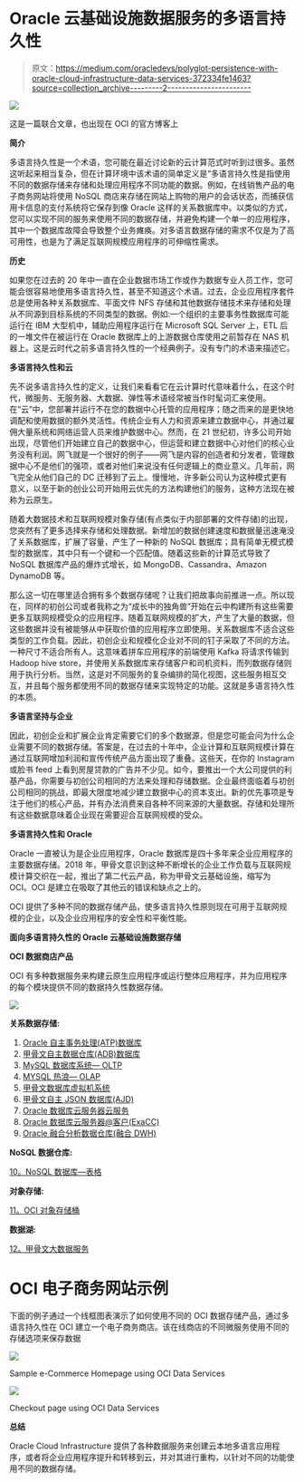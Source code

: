 # Oracle 云基础设施数据服务的多语言持久性

> 原文：<https://medium.com/oracledevs/polyglot-persistence-with-oracle-cloud-infrastructure-data-services-372334fe1463?source=collection_archive---------2----------------------->

![](img/c5a7c86f21af8e89cc3033c791de8023.png)

这是一篇联合文章，也出现在 OCI 的官方博客上

**简介**

多语言持久性是一个术语，您可能在最近讨论新的云计算范式时听到过很多。虽然这听起来相当复杂，但在计算环境中该术语的简单定义是“多语言持久性是指使用不同的数据存储来存储和处理应用程序不同功能的数据。例如，在线销售产品的电子商务网站将使用 NoSQL 商店来存储在网站上购物的用户的会话状态，而捕获信用卡信息的支付系统将它保存到像 Oracle 这样的关系数据库中。以类似的方式，您可以实现不同的服务来使用不同的数据存储，并避免构建一个单一的应用程序，其中一个数据库故障会导致整个业务瘫痪。对多语言数据存储的需求不仅是为了高可用性，也是为了满足互联网规模应用程序的可伸缩性需求。

**历史**

如果您在过去的 20 年中一直在企业数据市场工作或作为数据专业人员工作，您可能会很容易地使用多语言持久性，甚至不知道这个术语。过去，企业应用程序套件总是使用各种关系数据库、平面文件 NFS 存储和其他数据存储技术来存储和处理从不同源到目标系统的不同类型的数据。例如:一个组织的主要事务性数据库可能运行在 IBM 大型机中，辅助应用程序运行在 Microsoft SQL Server 上，ETL 后的一堆文件在被运行在 Oracle 数据库上的上游数据仓库使用之前暂存在 NAS 机器上。这是云时代之前多语言持久性的一个经典例子。没有专门的术语来描述它。

**多语言持久性和云**

先不说多语言持久性的定义，让我们来看看它在云计算时代意味着什么，在这个时代，微服务、无服务器、大数据、弹性等术语经常被当作时髦词汇来使用。在“云”中，您部署并运行不在您的数据中心托管的应用程序；随之而来的是更快地调配和使用数据的额外灵活性。传统企业有人力和资源来建立数据中心，并通过雇佣大量系统和网络运营人员来维护数据中心。然而，在 21 世纪初，许多公司开始出现，尽管他们开始建立自己的数据中心，但运营和建立数据中心对他们的核心业务没有利润。网飞就是一个很好的例子——网飞是内容的创造者和分发者，管理数据中心不是他们的强项，或者对他们来说没有任何逻辑上的商业意义。几年前，网飞完全从他们自己的 DC 迁移到了云上。慢慢地，许多新公司认为这种模式更有意义，以至于新的创业公司开始用云优先的方法构建他们的服务，这种方法现在被称为云原生。

随着大数据技术和互联网规模对象存储(有点类似于内部部署的文件存储)的出现，您突然有了更多选择来存储和处理数据。新增加的数据创建速度和数据量迅速淹没了关系数据库，扩展了容量，产生了一种新的 NoSQL 数据库；具有简单无模式模型的数据库，其中只有一个键和一个匹配值。随着这些新的计算范式导致了 NoSQL 数据库产品的爆炸式增长，如 MongoDB、Cassandra、Amazon DynamoDB 等。

那么这一切在哪里适合拥有多个数据存储呢？让我们把故事向前推进一点。所以现在，同样的初创公司或者我称之为“成长中的独角兽”开始在云中构建所有这些需要更多互联网规模受众的应用程序。随着互联网规模的扩大，产生了大量的数据，但这些数据并没有被能够从中获取价值的应用程序立即使用。关系数据库不适合这些类型的工作负载。因此，初创企业和规模化企业对不同的钉子采取了不同的方法。一种尺寸不适合所有人。这意味着拼车应用程序的前端使用 Kafka 将请求传输到 Hadoop hive store，并使用关系数据库来存储客户和司机资料，而列数据存储则用于执行分析。当然，这是对不同服务的复杂编排的简化视图，这些服务相互交互，并且每个服务都使用不同的数据存储来实现特定的功能。这就是多语言持久性的本质。

**多语言坚持与企业**

因此，初创企业和扩展企业肯定需要它们的多个数据源，但是您可能会问为什么企业需要不同的数据存储。答案是，在过去的十年中，企业计算和互联网规模计算在通过互联网增加利润和宣传传统产品方面出现了重叠。这些天，在你的 Instagram 或脸书 feed 上看到房屋贷款的广告并不少见。如今，要推出一个大公司提供的利基产品，你需要与初创公司相同的方法来处理和存储数据。企业最终面临着与初创公司相同的挑战，即最大限度地减少建立数据中心的资本支出。新的优先事项是专注于他们的核心产品，并有办法消费来自各种不同来源的大量数据。存储和处理所有这些数据意味着企业现在需要迎合互联网规模的受众。

**多语言持久性和 Oracle**

Oracle 一直被认为是企业应用程序，Oracle 数据库是四十多年来企业应用程序的主要数据存储。2018 年，甲骨文意识到这种不断增长的企业工作负载与互联网规模计算交织在一起，推出了第二代云产品，称为甲骨文云基础设施，缩写为 OCI。OCI 是建立在吸取了其他云的错误和缺点之上的。

OCI 提供了多种不同的数据存储产品，使多语言持久性原则现在可用于互联网规模的企业，以及企业应用程序的安全性和平衡性能。

**面向多语言持久性的 Oracle 云基础设施数据存储**

**OCI 数据商店产品**

OCI 有多种数据服务来构建云原生应用程序或运行整体应用程序，并为应用程序的每个模块提供不同的数据持久性数据存储。

![](img/c5a7c86f21af8e89cc3033c791de8023.png)

**关系数据存储:**

1.  [Oracle 自主事务处理(ATP)数据库](https://docs.oracle.com/en-us/iaas/Content/Database/Concepts/adboverview.htm)
2.  [甲骨文自主数据仓库(ADB)数据库](https://docs.oracle.com/en-us/iaas/Content/Database/Concepts/adboverview.htm)
3.  [MySQL 数据库系统— OLTP](https://www.oracle.com/au/mysql/)
4.  [MYSQL 热浪— OLAP](https://www.oracle.com/au/mysql/heatwave/)
5.  [甲骨文数据库虚拟机系统](https://docs.oracle.com/en-us/iaas/Content/Database/Concepts/overview.htm)
6.  [甲骨文自主 JSON 数据库(AJD)](https://www.oracle.com/au/autonomous-database/autonomous-json-database/)
7.  [Oracle 数据库云服务器云服务](https://www.oracle.com/au/engineered-systems/exadata/cloud-service/)
8.  [Oracle 数据库云服务器@客户(ExaCC)](https://www.oracle.com/au/engineered-systems/exadata/cloud-at-customer/)
9.  [Oracle 融合分析数据仓库(融合 DWH)](https://www.oracle.com/au/business-analytics/fusion-analytics.html)

**NoSQL 数据仓库:**

[10。NoSQL 数据库—表格](https://www.oracle.com/au/database/nosql-cloud.html)

**对象存储:**

[11。OCI 对象存储桶](https://docs.oracle.com/en-us/iaas/Content/Object/Concepts/objectstorageoverview.htm)

**数据湖:**

[12。甲骨文大数据服务](https://www.oracle.com/au/big-data/)

# OCI 电子商务网站示例

下面的例子通过一个线框图表演示了如何使用不同的 OCI 数据存储产品，通过多语言持久性在 OCI 建立一个电子商务商店。该在线商店的不同微服务使用不同的存储选项来保存数据

![](img/ff12bcee8c2352154832cd5cce0f8b0c.png)

Sample e-Commerce Homepage using OCI Data Services

![](img/07d937e148fe4560a471823f35f0a772.png)

Checkout page using OCI Data Services

**总结**

Oracle Cloud Infrastructure 提供了各种数据服务来创建云本地多语言应用程序，或者将企业应用程序提升和转移到云，并对其进行重构，以针对不同的功能使用不同的数据存储。